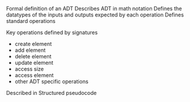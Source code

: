 Formal definition of an ADT
Describes ADT in math notation
Defines the datatypes of the inputs and outputs expected by each operation
Defines standard operations


Key operations defined by signatures
- create element
- add element
- delete element
- update element
- access size
- access element 
- other ADT specific operations

Described in Structured pseudocode